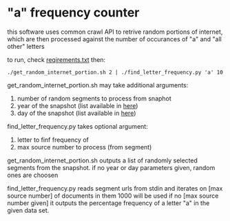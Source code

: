 # "a" frequency counter

this software uses common crawl API to retrive random portions of internet, which are then processed against the number of occurances of "a" and "all other" letters

to run, check [reqirements.txt](./requirements.txt)
then:

```
./get_random_internet_portion.sh 2 | ./find_letter_frequency.py 'a' 10
```

get_random_internet_portion.sh may take additional arguments:
  1. number of random segments to process from snaphot
  2. year of the snapshot (list available in [here](./segments.csv))
  3. day of the snapshot (list available in [here](./segments.csv))

find_letter_frequency.py takes optional argument:
  1. letter to finf frequency of
  2. max source number to process (from segment)


get_random_internet_portion.sh outputs a list of randomly selected segments from the snapshot.
if no year or day parameters given, random ones are choosen

find_letter_frequency.py reads segment urls from stdin and iterates on [max source number] of documents in them
1000 will be used if no [max source number given]
it outputs the percentage frequency of a letter "a" in the given data set.